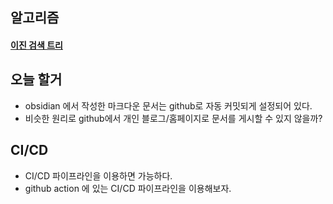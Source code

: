 ## 알고리즘
#### [이진 검색 트리](obsidian://open?vault=TIL&file=Algorithm%2FBinary%20Search%20Tree(%EC%9D%B4%EC%A7%84%20%EA%B2%80%EC%83%89%20%ED%8A%B8%EB%A6%AC))
## 오늘 할거
- obsidian 에서 작성한 마크다운 문서는 github로 자동 커밋되게 설정되어 있다.
- 비슷한 원리로 github에서 개인 블로그/홈페이지로 문서를 게시할 수 있지 않을까?

## CI/CD
- CI/CD 파이프라인을 이용하면 가능하다.
- github action 에 있는 CI/CD 파이프라인을 이용해보자.


